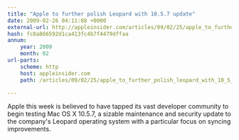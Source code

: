 ```yaml
---
title: "Apple to further polish Leopard with 10.5.7 update"
date: 2009-02-26 04:11:08 +0000
external-url: http://appleinsider.com/articles/09/02/25/apple_to_further_polish_leopard_with_10_5_7_update
hash: fc8a866592d1ca413fc4b7f4479dffaa
annum:
    year: 2009
    month: 02
url-parts:
    scheme: http
    host: appleinsider.com
    path: /articles/09/02/25/apple_to_further_polish_leopard_with_10_5_7_update

---
```


Apple this week is believed to have tapped its vast developer community to begin testing Mac OS X 10.5.7, a sizable maintenance and security update to the company's Leopard operating system with a particular focus on syncing improvements.
